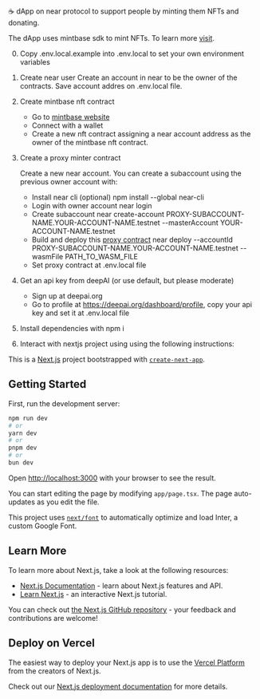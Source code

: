 ☕ dApp on near protocol to support people by minting them NFTs and donating.

The dApp uses mintbase sdk to mint NFTs. To learn more [visit](https://www.mintbase.xyz/).

0) Copy .env.local.example into .env.local to set your own environment variables
1) Create near user
  Create an account in near to be the owner of the contracts. Save account addres on .env.local file.
2) Create mintbase nft contract
    - Go to [mintbase website](https://www.mintbase.xyz/)
    - Connect with a wallet
    - Create a new nft contract assigning a near account address as the owner of the mintbase nft contract.
3) Create a proxy minter contract

   Create a new near account. You can create a subaccount using the previous owner account with:
    - Install near cli (optional)
       npm install --global near-cli
    - Login with owner account
       near login
    - Create subaccount
        near create-account PROXY-SUBACCOUNT-NAME.YOUR-ACCOUNT-NAME.testnet --masterAccount YOUR-ACCOUNT-NAME.testnet
    - Build and deploy this [proxy contract](https://github.com/daviloops/mintmeacoffee-proxy)
        near deploy --accountId PROXY-SUBACCOUNT-NAME.YOUR-ACCOUNT-NAME.testnet --wasmFile PATH_TO_WASM_FILE
    - Set proxy contract at .env.local file
5) Get an api key from deepAI (or use default, but please moderate)
    - Sign up at deepai.org
    - Go to profile at https://deepai.org/dashboard/profile, copy your api key and set it at .env.local file
6) Install dependencies with npm i
7) Interact with nextjs project using using the following instructions:

This is a [Next.js](https://nextjs.org/) project bootstrapped with [`create-next-app`](https://github.com/vercel/next.js/tree/canary/packages/create-next-app).

## Getting Started

First, run the development server:

```bash
npm run dev
# or
yarn dev
# or
pnpm dev
# or
bun dev
```

Open [http://localhost:3000](http://localhost:3000) with your browser to see the result.

You can start editing the page by modifying `app/page.tsx`. The page auto-updates as you edit the file.

This project uses [`next/font`](https://nextjs.org/docs/basic-features/font-optimization) to automatically optimize and load Inter, a custom Google Font.

## Learn More

To learn more about Next.js, take a look at the following resources:

- [Next.js Documentation](https://nextjs.org/docs) - learn about Next.js features and API.
- [Learn Next.js](https://nextjs.org/learn) - an interactive Next.js tutorial.

You can check out [the Next.js GitHub repository](https://github.com/vercel/next.js/) - your feedback and contributions are welcome!

## Deploy on Vercel

The easiest way to deploy your Next.js app is to use the [Vercel Platform](https://vercel.com/new?utm_medium=default-template&filter=next.js&utm_source=create-next-app&utm_campaign=create-next-app-readme) from the creators of Next.js.

Check out our [Next.js deployment documentation](https://nextjs.org/docs/deployment) for more details.
